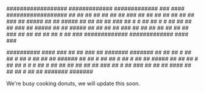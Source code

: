 
##################     #############     #############     ###       ####
##################     ##         ##     ##         ##     ## ##      ##
	     ###             ##         ##     ##         ##     ##  ##     ##
	     ###             ##  #####  ##     ##  #####  ##     ##   ##    ##
	     ###             ##  #   #  ##     ##  #   #  ##     ##    ##   ##
	     ###             ##  #####  ##     ##  #####  ##     ##     ##  ##
	     ###             ##         ##     ##         ##     ##      ## ##
	     ###             ##         ##     ##         ##     ##       # ##
	     ###             #############     #############    ####       ###
		             
 ##########   ####   ###    ##       ##       ###    ##  #######  #######
	##           ##    ## #   ##      ## #      ## #   ##  ##       ##
	######       ##    ##  #  ##     ##   #     ##  #  ##  ##       #####
	##           ##    ##   # ##    ## # # #    ##   # ##  ##       ##
	##           ##    ##    ###   ##       #   ##    ###  ##       ##
	##          ####   ##     ##  ##         #  ##     ##  #######  #######
	

We're busy cooking donuts, we will update this soon.
